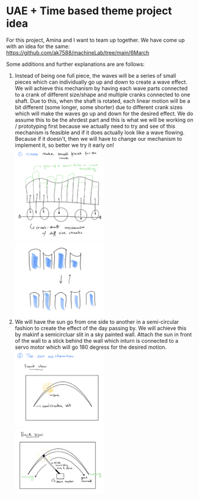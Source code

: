 # UAE + Time based theme project idea

For this project, Amina and I want to team up together. We have come up with an idea for the same: 
https://github.com/ak7588/machineLab/tree/main/6March

Some additions and further explanations are are follows:

<ol>
	<li>Instead of being one full piece, the waves will be a series of small pieces which can individually go up and down to create a wave effect. We will achieve this mechanism by having each wave parts connected to a crank of different size/shape and multiple cranks connected to one shaft. Due to this, when the shaft is rotated, each linear motion will be a bit different (some longer, some shorter) due to different crank sizes which will make the waves go up and down for the desired effect. We do assume this to be the ahrdest part and this is what we will be working on / prototyping first because we actually need to try and see of this mechanism is feasible and if it does actually look like a wave flowing. Because if it doesn't, then we will have to change our mechanism to implement it, so better we try it early on!
		<img src="1.png" width="50%">
		<img src="2.png" width="50%">
	<li>We will have the sun go from one side to another in a semi-circular fashion to create the effect of the day passing by. We will achieve this by makinf a semicircluar slit in a sky painted wall. Attach the sun in front of the wall to a stick behind the wall which inturn is connected to a servo motor which will go 180 degress for the desired motion.
		<img src="3.png" width="50%">
		<img src="4.png" width="50%">
</ol>